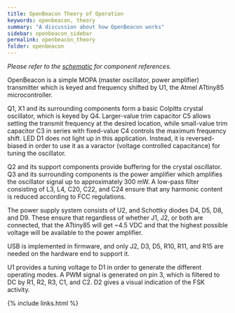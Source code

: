 ```yaml
---
title: OpenBeacon Theory of Operation
keywords: openbeacon, theory
summary: "A discussion about how OpenBeacon works"
sidebar: openbeacon_sidebar
permalink: openbeacon_theory
folder: openbeacon
---
```


_Please refer to the [schematic](https://github.com/etherkit/OpenBeacon/raw/master/documentation/OpenBeacon%20Schematic.pdf) for component references._

OpenBeacon is a simple MOPA (master oscillator, power amplifier) transmitter which is keyed and frequency shifted by U1, the Atmel ATtiny85 microcontroller.

Q1, X1 and its surrounding components form a basic Colpitts crystal oscillator, which is keyed by Q4. Larger-value trim capacitor C5 allows setting the transmit frequency at the desired location, while small-value trim capacitor C3 in series with fixed-value C4 controls the maximum frequency shift. LED D1 does not light up in this application. Instead, it is reversed-biased in order to use it as a varactor (voltage controlled capacitance) for tuning the oscillator.

Q2 and its support components provide buffering for the crystal oscillator. Q3 and its surrounding components is the power amplifier which amplifies the oscillator signal up to approximately 300 mW. A low-pass filter consisting of L3, L4, C20, C22, and C24 ensure that any harmonic content is reduced according to FCC regulations.

The power supply system consists of U2, and Schottky diodes D4, D5, D8, and D9. These ensure that regardless of whether J1, J2, or both are connected, that the ATtiny85 will get ~4.5 VDC and that the highest possible voltage will be available to the power amplifier.

USB is implemented in firmware, and only J2, D3, D5, R10, R11, and R15 are needed on the hardware end to support it.

U1 provides a tuning voltage to D1 in order to generate the different operating modes. A PWM signal is generated on pin 3, which is filtered to DC by R1, R2, R3, C1, and C2. D2 gives a visual indication of the FSK activity.

{% include links.html %}
